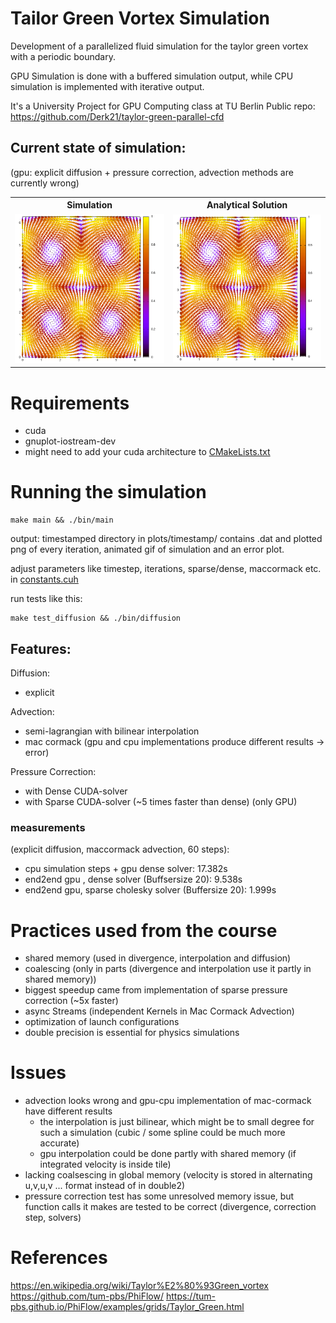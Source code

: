 # Tailor Green Vortex Simulation
Development of a parallelized fluid simulation for the taylor green vortex with a periodic boundary.

GPU Simulation is done with a buffered simulation output, while CPU simulation is implemented with iterative output.

It's a University Project for GPU Computing class at TU Berlin
Public repo: https://github.com/Derk21/taylor-green-parallel-cfd

## Current state of simulation:
(gpu: explicit diffusion + pressure correction, advection methods are currently wrong)

<table>
  <tr>
    <th>Simulation</th>
    <th>Analytical Solution</th>
  </tr>
  <tr>
    <td>
      <img src="progress_documentation/gpu_diffusion_pressure_correction.gif" alt="Simulation" width="100%"/>
    </td>
    <td>
      <img src="progress_documentation/ground_truth.gif" alt="Analytical Solution" width="100%"/>
    </td>
  </tr>
</table>


# Requirements
- cuda
- gnuplot-iostream-dev
- might need to add your cuda architecture to [CMakeLists.txt](CMakeLists.txt)

# Running the simulation
```
make main && ./bin/main
```
output: timestamped directory in plots/timestamp/ contains .dat and plotted png of every iteration, animated gif of simulation and an error plot.

adjust parameters like timestep, iterations, sparse/dense, maccormack etc. in [constants.cuh](bin/constants.cuh)

run tests like this:
```
make test_diffusion && ./bin/diffusion
```


## Features:
Diffusion:
- explicit

Advection:
- semi-lagrangian with bilinear interpolation 
- mac cormack (gpu and cpu implementations produce different results -> error)

Pressure Correction:
- with Dense CUDA-solver 
- with Sparse CUDA-solver (~5 times faster than dense) (only GPU)

### measurements
(explicit diffusion, maccormack advection, 60 steps):
- cpu simulation steps + gpu dense solver:  17.382s
- end2end gpu , dense solver (Buffsersize 20): 9.538s 
- end2end gpu, sparse cholesky solver (Buffersize 20): 1.999s

# Practices used from the course
- shared memory (used in divergence, interpolation and diffusion)
- coalescing (only in parts (divergence and interpolation use it partly in shared memory))
- biggest speedup came from implementation of sparse pressure correction (~5x faster)
- async Streams (independent Kernels in Mac Cormack Advection)
- optimization of launch configurations 
- double precision is essential for physics simulations 

# Issues
- advection looks wrong and gpu-cpu implementation of mac-cormack have different results
  - the interpolation is just bilinear, which might be to small degree for such a simulation (cubic / some spline    could be much more accurate)
  - gpu interpolation could be done partly with shared memory (if integrated velocity is inside tile)
- lacking coalsescing in global memory (velocity is stored in alternating u,v,u,v ... format instead of in double2)
- pressure correction test has some unresolved memory issue, but function calls it makes are tested to be correct (divergence, correction step, solvers)




# References
https://en.wikipedia.org/wiki/Taylor%E2%80%93Green_vortex
https://github.com/tum-pbs/PhiFlow/
https://tum-pbs.github.io/PhiFlow/examples/grids/Taylor_Green.html
